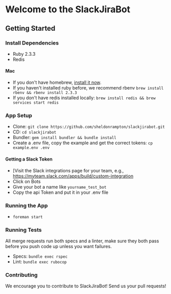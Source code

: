 # Welcome to the SlackJiraBot

## Getting Started

### Install Dependencies

- Ruby 2.3.3
- Redis

#### Mac

- If you don't have homebrew, [install it now](http://brew.sh/).
- If you haven't installed ruby before, we recommend rbenv `brew install rbenv && rbenv install 2.3.3`
- If you don't have redis installed locally: `brew install redis && brew services start redis`

### App Setup

- Clone: `git clone https://github.com/sheldonrampton/slackjirabot.git`
- CD: `cd slackjirabot`
- Bundler: `gem install bundler && bundle install`
- Create a .env file, copy the example and get the correct tokens: `cp example.env .env`

#### Getting a Slack Token

- [Visit the Slack integrations page for your team, e.g., https://myteam.slack.com/apps/build/custom-integration
- Click on Bots
- Give your bot a name like `yourname_test_bot`
- Copy the api Token and put it in your .env file

### Running the App

- `foreman start`

### Running Tests

All merge requests run both specs and a linter, make sure they both pass before you push code up unless you want failures.

- Specs: `bundle exec rspec`
- Lint: `bundle exec rubocop`

### Contributing

We encourage you to contribute to SlackJiraBot! Send us your pull requests!
